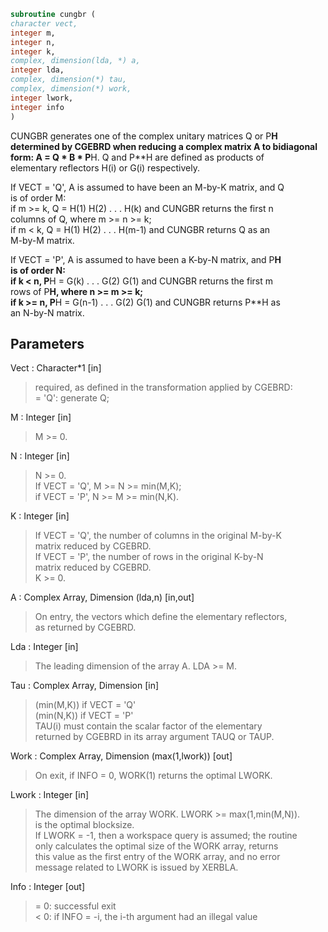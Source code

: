 ```fortran  
subroutine cungbr (  
character vect,  
integer m,  
integer n,  
integer k,  
complex, dimension(lda, *) a,  
integer lda,  
complex, dimension(*) tau,  
complex, dimension(*) work,  
integer lwork,  
integer info  
)  
```  
  
CUNGBR generates one of the complex unitary matrices Q or P**H  
determined by CGEBRD when reducing a complex matrix A to bidiagonal  
form: A = Q * B * P**H.  Q and P**H are defined as products of  
elementary reflectors H(i) or G(i) respectively.  
  
If VECT = 'Q', A is assumed to have been an M-by-K matrix, and Q  
is of order M:  
if m >= k, Q = H(1) H(2) . . . H(k) and CUNGBR returns the first n  
columns of Q, where m >= n >= k;  
if m < k, Q = H(1) H(2) . . . H(m-1) and CUNGBR returns Q as an  
M-by-M matrix.  
  
If VECT = 'P', A is assumed to have been a K-by-N matrix, and P**H  
is of order N:  
if k < n, P**H = G(k) . . . G(2) G(1) and CUNGBR returns the first m  
rows of P**H, where n >= m >= k;  
if k >= n, P**H = G(n-1) . . . G(2) G(1) and CUNGBR returns P**H as  
an N-by-N matrix.  
  
## Parameters  
Vect : Character*1 [in]  
> required, as defined in the transformation applied by CGEBRD:  
> = 'Q':  generate Q;  
  
M : Integer [in]  
> M >= 0.  
  
N : Integer [in]  
> N >= 0.  
> If VECT = 'Q', M >= N >= min(M,K);  
> if VECT = 'P', N >= M >= min(N,K).  
  
K : Integer [in]  
> If VECT = 'Q', the number of columns in the original M-by-K  
> matrix reduced by CGEBRD.  
> If VECT = 'P', the number of rows in the original K-by-N  
> matrix reduced by CGEBRD.  
> K >= 0.  
  
A : Complex Array, Dimension (lda,n) [in,out]  
> On entry, the vectors which define the elementary reflectors,  
> as returned by CGEBRD.  
  
Lda : Integer [in]  
> The leading dimension of the array A. LDA >= M.  
  
Tau : Complex Array, Dimension [in]  
> (min(M,K)) if VECT = 'Q'  
> (min(N,K)) if VECT = 'P'  
> TAU(i) must contain the scalar factor of the elementary  
> returned by CGEBRD in its array argument TAUQ or TAUP.  
  
Work : Complex Array, Dimension (max(1,lwork)) [out]  
> On exit, if INFO = 0, WORK(1) returns the optimal LWORK.  
  
Lwork : Integer [in]  
> The dimension of the array WORK. LWORK >= max(1,min(M,N)).  
> is the optimal blocksize.  
> If LWORK = -1, then a workspace query is assumed; the routine  
> only calculates the optimal size of the WORK array, returns  
> this value as the first entry of the WORK array, and no error  
> message related to LWORK is issued by XERBLA.  
  
Info : Integer [out]  
> = 0:  successful exit  
> < 0:  if INFO = -i, the i-th argument had an illegal value  
  
